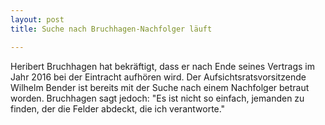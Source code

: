 ```yaml
---
layout: post
title: Suche nach Bruchhagen-Nachfolger läuft

---
```


Heribert Bruchhagen hat bekräftigt, dass er nach Ende seines Vertrags im Jahr 2016 bei der Eintracht aufhören wird. Der Aufsichtsratsvorsitzende Wilhelm Bender ist bereits mit der Suche nach einem Nachfolger betraut worden. Bruchhagen sagt jedoch: "Es ist nicht so einfach, jemanden zu finden, der die Felder abdeckt, die ich verantworte."


